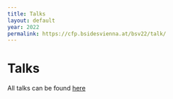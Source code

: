 ```yaml
---
title: Talks
layout: default
year: 2022
permalink: https://cfp.bsidesvienna.at/bsv22/talk/
---
```

# Talks

All talks can be found [here](https://cfp.bsidesvienna.at/bsv22/talk/)
